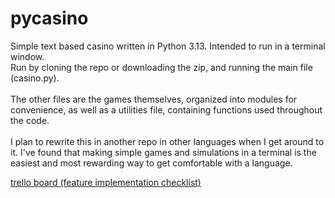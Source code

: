 # pycasino

Simple text based casino written in Python 3.13. Intended to run in a terminal window.
\
Run by cloning the repo or downloading the zip, and running the main file (casino.py).
\
\
The other files are the games themselves, organized into modules for convenience, as well as a utilities file, containing functions used throughout the code.
\
\
I plan to rewrite this in another repo in other languages when I get around to it. I've found that making simple games and simulations in a terminal is the easiest and most rewarding way to get comfortable with a language.

[trello board (feature implementation checklist)](https://trello.com/b/M0m4SmXK/pycasino)